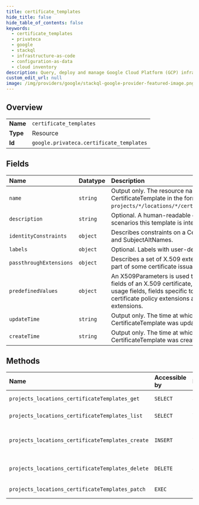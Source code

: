 ```yaml
---
title: certificate_templates
hide_title: false
hide_table_of_contents: false
keywords:
  - certificate_templates
  - privateca
  - google    
  - stackql
  - infrastructure-as-code
  - configuration-as-data
  - cloud inventory
description: Query, deploy and manage Google Cloud Platform (GCP) infrastructure and resources using SQL
custom_edit_url: null
image: /img/providers/google/stackql-google-provider-featured-image.png
---
```

  
    

## Overview
<table><tbody>
<tr><td><b>Name</b></td><td><code>certificate_templates</code></td></tr>
<tr><td><b>Type</b></td><td>Resource</td></tr>
<tr><td><b>Id</b></td><td><code>google.privateca.certificate_templates</code></td></tr>
</tbody></table>

## Fields
| Name | Datatype | Description |
|:-----|:---------|:------------|
| `name` | `string` | Output only. The resource name for this CertificateTemplate in the format `projects/*/locations/*/certificateTemplates/*`. |
| `description` | `string` | Optional. A human-readable description of scenarios this template is intended for. |
| `identityConstraints` | `object` | Describes constraints on a Certificate's Subject and SubjectAltNames. |
| `labels` | `object` | Optional. Labels with user-defined metadata. |
| `passthroughExtensions` | `object` | Describes a set of X.509 extensions that may be part of some certificate issuance controls. |
| `predefinedValues` | `object` | An X509Parameters is used to describe certain fields of an X.509 certificate, such as the key usage fields, fields specific to CA certificates, certificate policy extensions and custom extensions. |
| `updateTime` | `string` | Output only. The time at which this CertificateTemplate was updated. |
| `createTime` | `string` | Output only. The time at which this CertificateTemplate was created. |
## Methods
| Name | Accessible by | Required Params | Description |
|:-----|:--------------|:----------------|:------------|
| `projects_locations_certificateTemplates_get` | `SELECT` | `certificateTemplatesId, locationsId, projectsId` | Returns a CertificateTemplate. |
| `projects_locations_certificateTemplates_list` | `SELECT` | `locationsId, projectsId` | Lists CertificateTemplates. |
| `projects_locations_certificateTemplates_create` | `INSERT` | `locationsId, projectsId` | Create a new CertificateTemplate in a given Project and Location. |
| `projects_locations_certificateTemplates_delete` | `DELETE` | `certificateTemplatesId, locationsId, projectsId` | DeleteCertificateTemplate deletes a CertificateTemplate. |
| `projects_locations_certificateTemplates_patch` | `EXEC` | `certificateTemplatesId, locationsId, projectsId` | Update a CertificateTemplate. |

